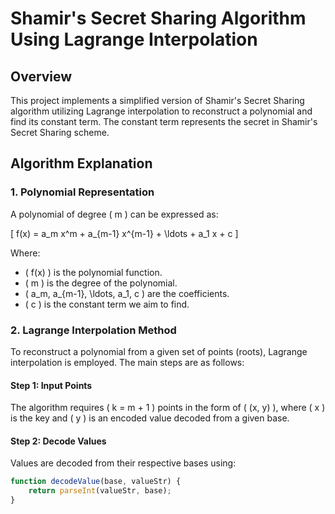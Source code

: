 # Shamir's Secret Sharing Algorithm Using Lagrange Interpolation

## Overview

This project implements a simplified version of Shamir's Secret Sharing algorithm utilizing Lagrange interpolation to reconstruct a polynomial and find its constant term. The constant term represents the secret in Shamir's Secret Sharing scheme.

## Algorithm Explanation

### 1. **Polynomial Representation**

A polynomial of degree \( m \) can be expressed as:

\[ 
f(x) = a_m x^m + a_{m-1} x^{m-1} + \ldots + a_1 x + c 
\]

Where:
- \( f(x) \) is the polynomial function.
- \( m \) is the degree of the polynomial.
- \( a_m, a_{m-1}, \ldots, a_1, c \) are the coefficients.
- \( c \) is the constant term we aim to find.

### 2. **Lagrange Interpolation Method**

To reconstruct a polynomial from a given set of points (roots), Lagrange interpolation is employed. The main steps are as follows:

#### **Step 1: Input Points**

The algorithm requires \( k = m + 1 \) points in the form of \( (x, y) \), where \( x \) is the key and \( y \) is an encoded value decoded from a given base.

#### **Step 2: Decode Values**

Values are decoded from their respective bases using:
```javascript
function decodeValue(base, valueStr) {
    return parseInt(valueStr, base);
}
